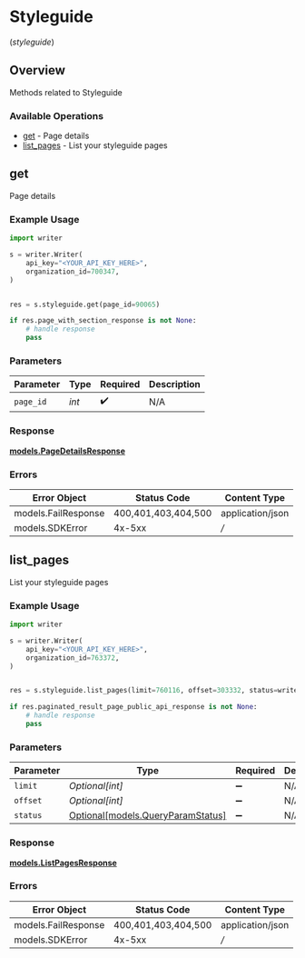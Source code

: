# Styleguide
(*styleguide*)

## Overview

Methods related to Styleguide

### Available Operations

* [get](#get) - Page details
* [list_pages](#list_pages) - List your styleguide pages

## get

Page details

### Example Usage

```python
import writer

s = writer.Writer(
    api_key="<YOUR_API_KEY_HERE>",
    organization_id=700347,
)


res = s.styleguide.get(page_id=90065)

if res.page_with_section_response is not None:
    # handle response
    pass
```

### Parameters

| Parameter          | Type               | Required           | Description        |
| ------------------ | ------------------ | ------------------ | ------------------ |
| `page_id`          | *int*              | :heavy_check_mark: | N/A                |


### Response

**[models.PageDetailsResponse](../../models/pagedetailsresponse.md)**
### Errors

| Error Object        | Status Code         | Content Type        |
| ------------------- | ------------------- | ------------------- |
| models.FailResponse | 400,401,403,404,500 | application/json    |
| models.SDKError     | 4x-5xx              | */*                 |

## list_pages

List your styleguide pages

### Example Usage

```python
import writer

s = writer.Writer(
    api_key="<YOUR_API_KEY_HERE>",
    organization_id=763372,
)


res = s.styleguide.list_pages(limit=760116, offset=303332, status=writer.QueryParamStatus.LIVE)

if res.paginated_result_page_public_api_response is not None:
    # handle response
    pass
```

### Parameters

| Parameter                                                             | Type                                                                  | Required                                                              | Description                                                           |
| --------------------------------------------------------------------- | --------------------------------------------------------------------- | --------------------------------------------------------------------- | --------------------------------------------------------------------- |
| `limit`                                                               | *Optional[int]*                                                       | :heavy_minus_sign:                                                    | N/A                                                                   |
| `offset`                                                              | *Optional[int]*                                                       | :heavy_minus_sign:                                                    | N/A                                                                   |
| `status`                                                              | [Optional[models.QueryParamStatus]](../../models/queryparamstatus.md) | :heavy_minus_sign:                                                    | N/A                                                                   |


### Response

**[models.ListPagesResponse](../../models/listpagesresponse.md)**
### Errors

| Error Object        | Status Code         | Content Type        |
| ------------------- | ------------------- | ------------------- |
| models.FailResponse | 400,401,403,404,500 | application/json    |
| models.SDKError     | 4x-5xx              | */*                 |
